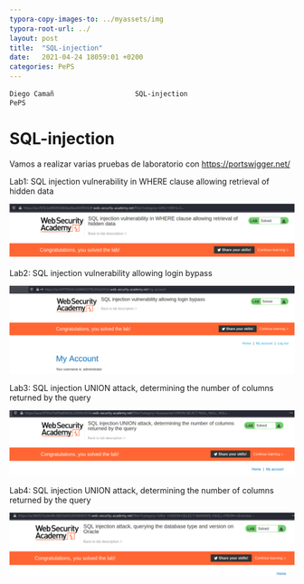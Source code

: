 ```yaml
---
typora-copy-images-to: ../myassets/img
typora-root-url: ../
layout: post
title:  "SQL-injection"
date:   2021-04-24 18059:01 +0200
categories: PePS
---
```


    Diego Camañ                    SQL-injection                       PePS   

#                                                                                       SQL-injection

Vamos a realizar varias pruebas de laboratorio con https://portswigger.net/

Lab1: SQL injection vulnerability in WHERE clause allowing retrieval of hidden data

![Prueba1](/myassets/img/Prueba1.png)



Lab2: SQL injection vulnerability allowing login bypass

![Prueba2](/myassets/img/Prueba2.png)



Lab3: SQL injection UNION attack, determining the number of columns returned by the query

![Prueba3](/myassets/img/Prueba3-1619280793756.png)



Lab4: SQL injection UNION attack, determining the number of columns returned by the query

![Prueba4](/myassets/img/Prueba4.png)